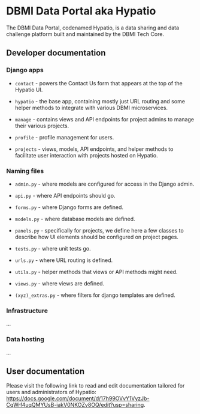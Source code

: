 # DBMI Data Portal aka Hypatio
The DBMI Data Portal, codenamed Hypatio, is a data sharing and data challenge platform built and maintained by the DBMI Tech Core.

## Developer documentation
### Django apps
- `contact` - powers the Contact Us form that appears at the top of the Hypatio UI.

- `hypatio` - the base app, containing mostly just URL routing and some helper methods to integrate with various DBMI microservices.

- `manage` - contains views and API endpoints for project admins to manage their various projects.

- `profile` - profile management for users.

- `projects` - views, models, API endpoints, and helper methods to facilitate user interaction with projects hosted on Hypatio.

### Naming files
- `admin.py` - where models are configured for access in the Django admin.

- `api.py` - where API endpoints should go.

- `forms.py` - where Django forms are defined.

- `models.py` - where database models are defined.

- `panels.py` - specifically for projects, we define here a few classes to describe how UI elements should be configured on project pages.

- `tests.py` - where unit tests go.

- `urls.py` - where URL routing is defined.

- `utils.py` - helper methods that views or API methods might need.

- `views.py` - where views are defined.

- `(xyz)_extras.py` - where filters for django templates are defined.

### Infrastructure
...

### Data hosting
...

## User documentation
Please visit the following link to read and edit documentation tailored for users and administrators of Hypatio: <https://docs.google.com/document/d/17h99OVvY1VyzJb-CqWrf4uqQMYUsB-iakV0NKOZv8OQ/edit?usp=sharing>.